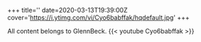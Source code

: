 +++
title=''
date=2020-03-13T19:39:00Z
cover='https://i.ytimg.com/vi/Cyo6babffak/hqdefault.jpg'
+++

All content belongs to GlennBeck.
{{< youtube Cyo6babffak >}}
